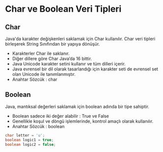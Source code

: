# Char ve Boolean Veri Tipleri

## Char
Java'da karakter değişkenleri saklamak için Char kullanılır. Char veri tipleri birleşerek String Sınıfından bir yapıya dönüşür.

- Karakterler Char ile saklanır.
- Diğer dillere göre Char Java’da 16 bittir.
- Java Unicode karakter setini kullanır ve tüm dilleri içerir.
- Java evrensel bir dil olarak tasarlandığı için karakter seti de evrensel set olan Unicode ile tanımlanmıştır.
- Anahtar Sözcük : char
## Boolean
Java, mantıksal değerleri saklamak için boolean adında bir tipe sahiptir.

- Boolean sadece iki değer alabilir : True ve False
- Genellikle koşul ve döngü işlemlerinde, kontrol amaçlı olarak kullanılır.
- Anahtar Sözcük : boolean

```java
char letter = 'u';
boolean logic1 = true;
boolean logic2 = false;
 ```

